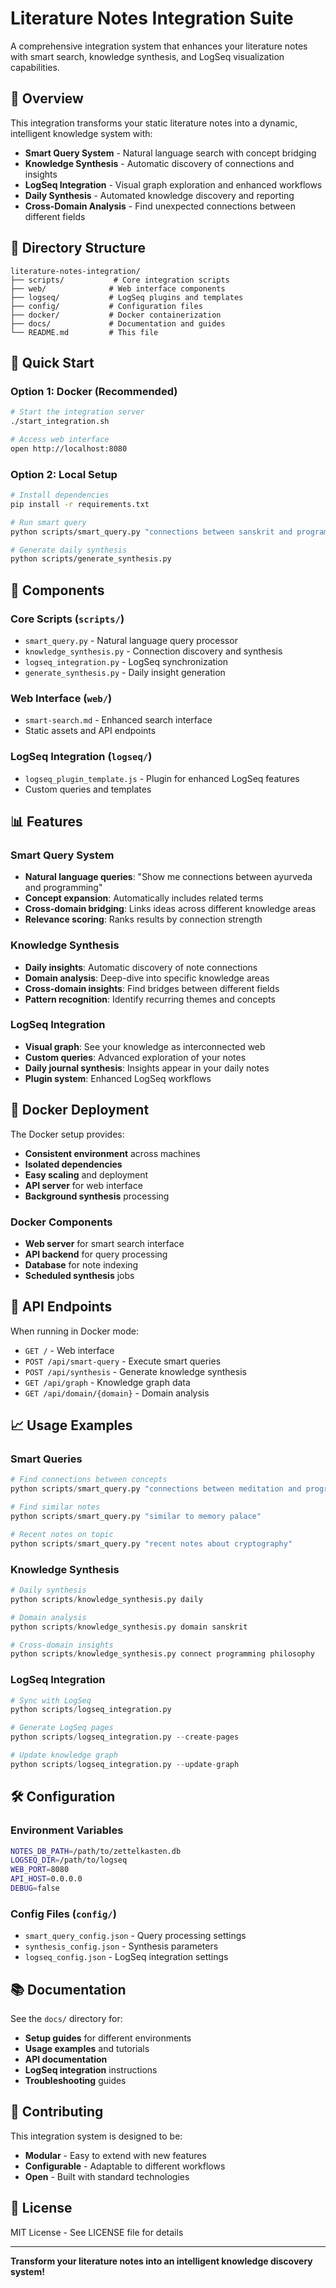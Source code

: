 # Literature Notes Integration Suite

A comprehensive integration system that enhances your literature notes with smart search, knowledge synthesis, and LogSeq visualization capabilities.

## 🎯 Overview

This integration transforms your static literature notes into a dynamic, intelligent knowledge system with:

- **Smart Query System** - Natural language search with concept bridging
- **Knowledge Synthesis** - Automatic discovery of connections and insights  
- **LogSeq Integration** - Visual graph exploration and enhanced workflows
- **Daily Synthesis** - Automated knowledge discovery and reporting
- **Cross-Domain Analysis** - Find unexpected connections between different fields

## 📁 Directory Structure

```
literature-notes-integration/
├── scripts/           # Core integration scripts
├── web/              # Web interface components  
├── logseq/           # LogSeq plugins and templates
├── config/           # Configuration files
├── docker/           # Docker containerization
├── docs/             # Documentation and guides
└── README.md         # This file
```

## 🚀 Quick Start

### Option 1: Docker (Recommended)
```bash
# Start the integration server
./start_integration.sh

# Access web interface
open http://localhost:8080
```

### Option 2: Local Setup
```bash
# Install dependencies
pip install -r requirements.txt

# Run smart query
python scripts/smart_query.py "connections between sanskrit and programming"

# Generate daily synthesis
python scripts/generate_synthesis.py
```

## 🔧 Components

### Core Scripts (`scripts/`)
- `smart_query.py` - Natural language query processor
- `knowledge_synthesis.py` - Connection discovery and synthesis
- `logseq_integration.py` - LogSeq synchronization
- `generate_synthesis.py` - Daily insight generation

### Web Interface (`web/`)
- `smart-search.md` - Enhanced search interface
- Static assets and API endpoints

### LogSeq Integration (`logseq/`)
- `logseq_plugin_template.js` - Plugin for enhanced LogSeq features
- Custom queries and templates

## 📊 Features

### Smart Query System
- **Natural language queries**: "Show me connections between ayurveda and programming"
- **Concept expansion**: Automatically includes related terms
- **Cross-domain bridging**: Links ideas across different knowledge areas
- **Relevance scoring**: Ranks results by connection strength

### Knowledge Synthesis
- **Daily insights**: Automatic discovery of note connections
- **Domain analysis**: Deep-dive into specific knowledge areas
- **Cross-domain insights**: Find bridges between different fields
- **Pattern recognition**: Identify recurring themes and concepts

### LogSeq Integration
- **Visual graph**: See your knowledge as interconnected web
- **Custom queries**: Advanced exploration of your notes
- **Daily journal synthesis**: Insights appear in your daily notes
- **Plugin system**: Enhanced LogSeq workflows

## 🐳 Docker Deployment

The Docker setup provides:
- **Consistent environment** across machines
- **Isolated dependencies** 
- **Easy scaling** and deployment
- **API server** for web interface
- **Background synthesis** processing

### Docker Components
- **Web server** for smart search interface
- **API backend** for query processing
- **Database** for note indexing
- **Scheduled synthesis** jobs

## 🔗 API Endpoints

When running in Docker mode:

- `GET /` - Web interface
- `POST /api/smart-query` - Execute smart queries
- `POST /api/synthesis` - Generate knowledge synthesis
- `GET /api/graph` - Knowledge graph data
- `GET /api/domain/{domain}` - Domain analysis

## 📈 Usage Examples

### Smart Queries
```python
# Find connections between concepts
python scripts/smart_query.py "connections between meditation and programming"

# Find similar notes
python scripts/smart_query.py "similar to memory palace"

# Recent notes on topic
python scripts/smart_query.py "recent notes about cryptography"
```

### Knowledge Synthesis
```python
# Daily synthesis
python scripts/knowledge_synthesis.py daily

# Domain analysis
python scripts/knowledge_synthesis.py domain sanskrit

# Cross-domain insights
python scripts/knowledge_synthesis.py connect programming philosophy
```

### LogSeq Integration
```python
# Sync with LogSeq
python scripts/logseq_integration.py

# Generate LogSeq pages
python scripts/logseq_integration.py --create-pages

# Update knowledge graph
python scripts/logseq_integration.py --update-graph
```

## 🛠️ Configuration

### Environment Variables
```bash
NOTES_DB_PATH=/path/to/zettelkasten.db
LOGSEQ_DIR=/path/to/logseq
WEB_PORT=8080
API_HOST=0.0.0.0
DEBUG=false
```

### Config Files (`config/`)
- `smart_query_config.json` - Query processing settings
- `synthesis_config.json` - Synthesis parameters
- `logseq_config.json` - LogSeq integration settings

## 📚 Documentation

See the `docs/` directory for:
- **Setup guides** for different environments
- **Usage examples** and tutorials
- **API documentation** 
- **LogSeq integration** instructions
- **Troubleshooting** guides

## 🤝 Contributing

This integration system is designed to be:
- **Modular** - Easy to extend with new features
- **Configurable** - Adaptable to different workflows
- **Open** - Built with standard technologies

## 📄 License

MIT License - See LICENSE file for details

---

**Transform your literature notes into an intelligent knowledge discovery system!**